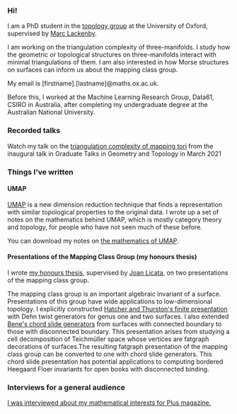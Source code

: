 ### Hi!
I am a PhD student in the [topology group](https://www.maths.ox.ac.uk/groups/topology) at the University of Oxford, supervised by [Marc Lackenby](http://people.maths.ox.ac.uk/lackenby/).

I am working on the triangulation complexity of three-manifolds.
I study how the geometric or topological structures on three-manifolds interact with minimal triangulations of them.
I am also interested in how Morse structures on surfaces can inform us about the mapping class group.

My email is [firstname].[lastname]@maths.ox.ac.uk.

Before this, I worked at the Machine Learning Research Group, Data61, CSIRO in Australia, after completing my undergraduate degree at the Australian National University.

### Recorded talks

Watch my talk on the [triangulation complexity of mapping tori](https://www.youtube.com/watch?v=zcdl9e1jyik) from the inaugural talk in Graduate Talks in Geometry and Topology in March 2021

### Things I've written

#### UMAP
[UMAP](https://github.com/lmcinnes/umap/) is a new dimension reduction technique that finds a representation with similar topological properties to the original data.
I wrote up a set of notes on the mathematics behind UMAP, which is mostly category theory and topology, for people who have not seen much of these before.

You can download my notes on [the mathematics of UMAP](files/Maths_of_UMAP.pdf).

#### Presentations of the Mapping Class Group (my honours thesis)
I wrote [my honours thesis](https://tqft.net/web/research/students/AdeleJackson/), supervised by [Joan Licata](http://maths-people.anu.edu.au/~licataj), on two presentations of the mapping class group.

The mapping class group is an important algebraic invariant of a surface. Presentations of this group have wide applications to low-dimensional topology. I explicitly constructed [Hatcher and Thurston's finite presentation](https://pi.math.cornell.edu/~hatcher/Papers/MCGpresentation.pdf) with Dehn twist generators for genus one and two surfaces. I also extended [Bene's chord slide generators](https://arxiv.org/abs/0802.2747) from surfaces with connected boundary to those with disconnected boundary. This presentation arises from studying a cell decomposition of Teichmüller space whose vertices are fatgraph decorations of surfaces.The resulting fatgraph presentation of the mapping class group can be converted to one with chord slide generators. This chord slide presentation has potential applications to computing bordered Heegaard Floer invariants for open books with disconnected binding.


### Interviews for a general audience

[I was interviewed about my mathematical interests for Plus magazine.](https://plus.maths.org/content/young-research-adele-jackson)

